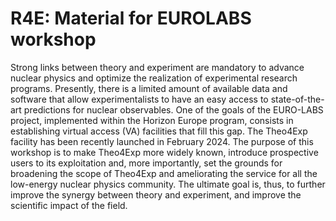 # R4E: Material for EUROLABS workshop

Strong links between theory and experiment are mandatory to advance nuclear physics and optimize the realization of experimental research programs. Presently, there is a limited amount of available data and software that allow experimentalists to have an easy access to state-of-the-art predictions for nuclear observables. One of the goals of the EURO-LABS project, implemented within the Horizon Europe program, consists in establishing virtual access (VA) facilities that fill this gap. The Theo4Exp facility has been recently launched in February 2024. The purpose of this workshop is to make Theo4Exp more widely known, introduce prospective users to its exploitation and, more importantly, set the grounds for broadening the scope of Theo4Exp and ameliorating the service for all the low-energy nuclear physics community. The ultimate goal is, thus, to further improve the synergy between theory and experiment, and improve the scientific impact of the field.
